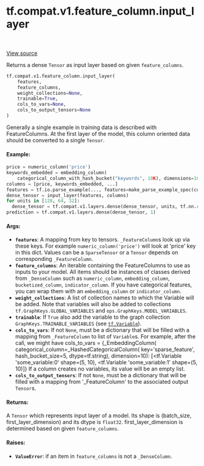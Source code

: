 <div itemscope itemtype="http://developers.google.com/ReferenceObject">
<meta itemprop="name" content="tf.compat.v1.feature_column.input_layer" />
<meta itemprop="path" content="Stable" />
</div>

# tf.compat.v1.feature_column.input_layer

<!-- Insert buttons -->

<table class="tfo-notebook-buttons tfo-api" align="left">
</table>

<a target="_blank" href="/code/stable/tensorflow/python/feature_column/feature_column.py">View source</a>



<!-- Start diff -->
Returns a dense `Tensor` as input layer based on given `feature_columns`.

``` python
tf.compat.v1.feature_column.input_layer(
    features,
    feature_columns,
    weight_collections=None,
    trainable=True,
    cols_to_vars=None,
    cols_to_output_tensors=None
)
```



<!-- Placeholder for "Used in" -->

Generally a single example in training data is described with FeatureColumns.
At the first layer of the model, this column oriented data should be converted
to a single `Tensor`.

#### Example:



```python
price = numeric_column('price')
keywords_embedded = embedding_column(
    categorical_column_with_hash_bucket("keywords", 10K), dimensions=16)
columns = [price, keywords_embedded, ...]
features = tf.io.parse_example(..., features=make_parse_example_spec(columns))
dense_tensor = input_layer(features, columns)
for units in [128, 64, 32]:
  dense_tensor = tf.compat.v1.layers.dense(dense_tensor, units, tf.nn.relu)
prediction = tf.compat.v1.layers.dense(dense_tensor, 1)
```

#### Args:


* <b>`features`</b>: A mapping from key to tensors. `_FeatureColumn`s look up via these
  keys. For example `numeric_column('price')` will look at 'price' key in
  this dict. Values can be a `SparseTensor` or a `Tensor` depends on
  corresponding `_FeatureColumn`.
* <b>`feature_columns`</b>: An iterable containing the FeatureColumns to use as inputs
  to your model. All items should be instances of classes derived from
  `_DenseColumn` such as `numeric_column`, `embedding_column`,
  `bucketized_column`, `indicator_column`. If you have categorical features,
  you can wrap them with an `embedding_column` or `indicator_column`.
* <b>`weight_collections`</b>: A list of collection names to which the Variable will be
  added. Note that variables will also be added to collections
  `tf.GraphKeys.GLOBAL_VARIABLES` and `ops.GraphKeys.MODEL_VARIABLES`.
* <b>`trainable`</b>: If `True` also add the variable to the graph collection
  `GraphKeys.TRAINABLE_VARIABLES` (see <a href="../../../../tf/Variable.md"><code>tf.Variable</code></a>).
* <b>`cols_to_vars`</b>: If not `None`, must be a dictionary that will be filled with a
  mapping from `_FeatureColumn` to list of `Variable`s.  For example, after
  the call, we might have cols_to_vars =
  {_EmbeddingColumn(
    categorical_column=_HashedCategoricalColumn(
      key='sparse_feature', hash_bucket_size=5, dtype=tf.string),
    dimension=10): [<tf.Variable 'some_variable:0' shape=(5, 10),
                    <tf.Variable 'some_variable:1' shape=(5, 10)]}
  If a column creates no variables, its value will be an empty list.
* <b>`cols_to_output_tensors`</b>: If not `None`, must be a dictionary that will be
  filled with a mapping from '_FeatureColumn' to the associated
  output `Tensor`s.


#### Returns:

A `Tensor` which represents input layer of a model. Its shape
is (batch_size, first_layer_dimension) and its dtype is `float32`.
first_layer_dimension is determined based on given `feature_columns`.



#### Raises:


* <b>`ValueError`</b>: if an item in `feature_columns` is not a `_DenseColumn`.